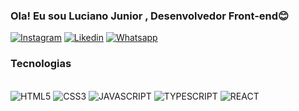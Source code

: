 
### Ola! Eu sou Luciano Junior , Desenvolvedor Front-end😊
[![Instagram](https://img.shields.io/badge/Instagram-E4405F?style=for-the-badge&logo=instagram&logoColor=white)](https://www.instagram.com/jr_oliveiiraa/)
[![Likedin](https://img.shields.io/badge/LinkedIn-0077B5?style=for-the-badge&logo=linkedin&logoColor=white)](https://www.linkedin.com/in/luciano-oliveira-93389a228/)
[![Whatsapp](https://img.shields.io/badge/WhatsApp-25D366?style=for-the-badge&logo=whatsapp&logoColor=white)](https://wa.me/71987416836/)


### Tecnologias 
<div style="display: inline_block"><br/>
    <img alingn="center" src="https://img.shields.io/badge/HTML5-E34F26?style=for-the-badge&logo=html5&logoColor=white" alt="HTML5">
    <img alingn="center" src="https://img.shields.io/badge/CSS3-1572B6?style=for-the-badge&logo=css3&logoColor=white" alt="CSS3">
    <img alingn="center" src="https://img.shields.io/badge/JavaScript-F7DF1E?style=for-the-badge&logo=javascript&logoColor=black" alt="JAVASCRIPT">
    <img alingn="center" src="https://img.shields.io/badge/TypeScript-007ACC?style=for-the-badge&logo=typescript&logoColor=white" alt="TYPESCRIPT">
    <img alingn="center" src="https://img.shields.io/badge/React-20232A?style=for-the-badge&logo=react&logoColor=61DAFB" alt="REACT">
</div>
